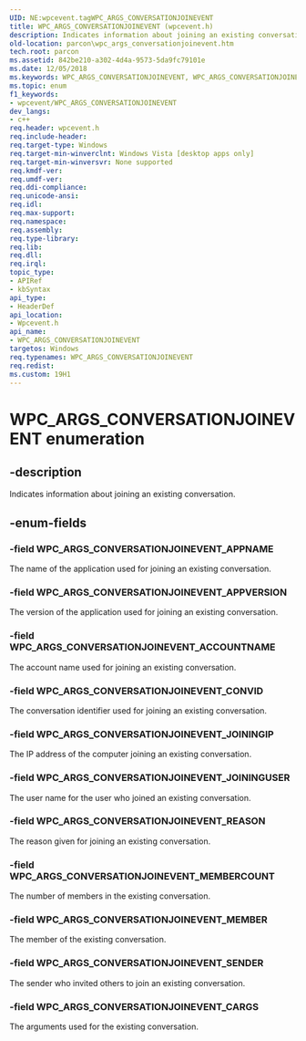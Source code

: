 ```yaml
---
UID: NE:wpcevent.tagWPC_ARGS_CONVERSATIONJOINEVENT
title: WPC_ARGS_CONVERSATIONJOINEVENT (wpcevent.h)
description: Indicates information about joining an existing conversation.
old-location: parcon\wpc_args_conversationjoinevent.htm
tech.root: parcon
ms.assetid: 842be210-a302-4d4a-9573-5da9fc79101e
ms.date: 12/05/2018
ms.keywords: WPC_ARGS_CONVERSATIONJOINEVENT, WPC_ARGS_CONVERSATIONJOINEVENT enumeration, WPC_ARGS_CONVERSATIONJOINEVENT_ACCOUNTNAME, WPC_ARGS_CONVERSATIONJOINEVENT_APPNAME, WPC_ARGS_CONVERSATIONJOINEVENT_APPVERSION, WPC_ARGS_CONVERSATIONJOINEVENT_CARGS, WPC_ARGS_CONVERSATIONJOINEVENT_CONVID, WPC_ARGS_CONVERSATIONJOINEVENT_JOININGIP, WPC_ARGS_CONVERSATIONJOINEVENT_JOININGUSER, WPC_ARGS_CONVERSATIONJOINEVENT_MEMBER, WPC_ARGS_CONVERSATIONJOINEVENT_MEMBERCOUNT, WPC_ARGS_CONVERSATIONJOINEVENT_REASON, WPC_ARGS_CONVERSATIONJOINEVENT_SENDER, parcon.wpc_args_conversationjoinevent, wpcevent/WPC_ARGS_CONVERSATIONJOINEVENT, wpcevent/WPC_ARGS_CONVERSATIONJOINEVENT_ACCOUNTNAME, wpcevent/WPC_ARGS_CONVERSATIONJOINEVENT_APPNAME, wpcevent/WPC_ARGS_CONVERSATIONJOINEVENT_APPVERSION, wpcevent/WPC_ARGS_CONVERSATIONJOINEVENT_CARGS, wpcevent/WPC_ARGS_CONVERSATIONJOINEVENT_CONVID, wpcevent/WPC_ARGS_CONVERSATIONJOINEVENT_JOININGIP, wpcevent/WPC_ARGS_CONVERSATIONJOINEVENT_JOININGUSER, wpcevent/WPC_ARGS_CONVERSATIONJOINEVENT_MEMBER, wpcevent/WPC_ARGS_CONVERSATIONJOINEVENT_MEMBERCOUNT, wpcevent/WPC_ARGS_CONVERSATIONJOINEVENT_REASON, wpcevent/WPC_ARGS_CONVERSATIONJOINEVENT_SENDER
ms.topic: enum
f1_keywords:
- wpcevent/WPC_ARGS_CONVERSATIONJOINEVENT
dev_langs:
- c++
req.header: wpcevent.h
req.include-header: 
req.target-type: Windows
req.target-min-winverclnt: Windows Vista [desktop apps only]
req.target-min-winversvr: None supported
req.kmdf-ver: 
req.umdf-ver: 
req.ddi-compliance: 
req.unicode-ansi: 
req.idl: 
req.max-support: 
req.namespace: 
req.assembly: 
req.type-library: 
req.lib: 
req.dll: 
req.irql: 
topic_type:
- APIRef
- kbSyntax
api_type:
- HeaderDef
api_location:
- Wpcevent.h
api_name:
- WPC_ARGS_CONVERSATIONJOINEVENT
targetos: Windows
req.typenames: WPC_ARGS_CONVERSATIONJOINEVENT
req.redist: 
ms.custom: 19H1
---
```


# WPC_ARGS_CONVERSATIONJOINEVENT enumeration


## -description


Indicates information about joining an existing conversation.


## -enum-fields




### -field WPC_ARGS_CONVERSATIONJOINEVENT_APPNAME

The name of the application used for joining an existing conversation.


### -field WPC_ARGS_CONVERSATIONJOINEVENT_APPVERSION

The version of the application used for joining an existing conversation.


### -field WPC_ARGS_CONVERSATIONJOINEVENT_ACCOUNTNAME

The account name used for joining an existing conversation.


### -field WPC_ARGS_CONVERSATIONJOINEVENT_CONVID

The conversation identifier used for joining an existing conversation.


### -field WPC_ARGS_CONVERSATIONJOINEVENT_JOININGIP

The IP address of the computer joining an existing conversation.


### -field WPC_ARGS_CONVERSATIONJOINEVENT_JOININGUSER

The user name for the user who joined an existing conversation.


### -field WPC_ARGS_CONVERSATIONJOINEVENT_REASON

The reason given for joining an existing conversation.


### -field WPC_ARGS_CONVERSATIONJOINEVENT_MEMBERCOUNT

The number of members in the existing conversation.


### -field WPC_ARGS_CONVERSATIONJOINEVENT_MEMBER

The member of the existing conversation.


### -field WPC_ARGS_CONVERSATIONJOINEVENT_SENDER

The sender who invited others to join an existing conversation.


### -field WPC_ARGS_CONVERSATIONJOINEVENT_CARGS

The arguments used for the existing conversation.

